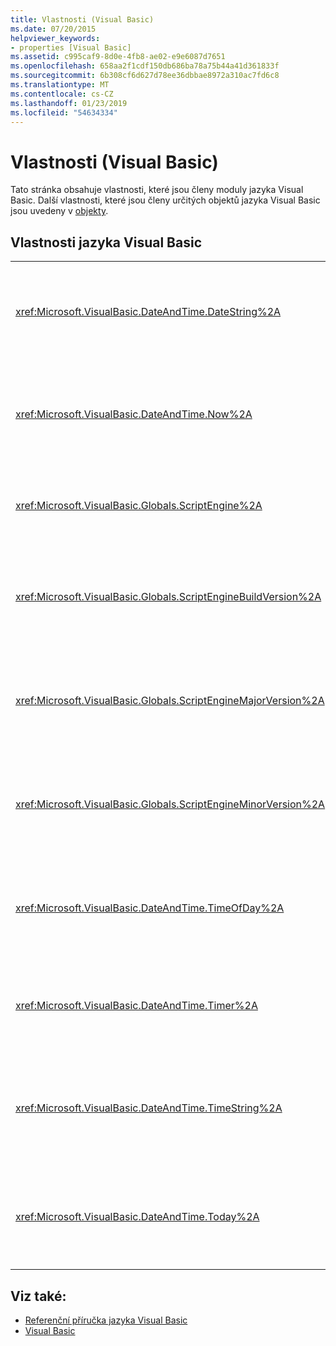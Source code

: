 ```yaml
---
title: Vlastnosti (Visual Basic)
ms.date: 07/20/2015
helpviewer_keywords:
- properties [Visual Basic]
ms.assetid: c995caf9-8d0e-4fb8-ae02-e9e6087d7651
ms.openlocfilehash: 658aa2f1cdf150db686ba78a75b44a41d361833f
ms.sourcegitcommit: 6b308cf6d627d78ee36dbbae8972a310ac7fd6c8
ms.translationtype: MT
ms.contentlocale: cs-CZ
ms.lasthandoff: 01/23/2019
ms.locfileid: "54634334"
---
```

# <a name="properties-visual-basic"></a>Vlastnosti (Visual Basic)
Tato stránka obsahuje vlastnosti, které jsou členy moduly jazyka Visual Basic. Další vlastnosti, které jsou členy určitých objektů jazyka Visual Basic jsou uvedeny v [objekty](../../visual-basic/language-reference/objects/index.md).  
  
## <a name="visual-basic-properties"></a>Vlastnosti jazyka Visual Basic  
  
|||  
|---|---|  
|<xref:Microsoft.VisualBasic.DateAndTime.DateString%2A>|Vrátí nebo nastaví `String` představující aktuální datum podle používaného systému.|  
|<xref:Microsoft.VisualBasic.DateAndTime.Now%2A>|Vrátí `Date` hodnotu obsahující aktuální datum a čas podle použitého systému.|  
|<xref:Microsoft.VisualBasic.Globals.ScriptEngine%2A>|Vrátí `String` představující modul runtime aktuálně používán.|  
|<xref:Microsoft.VisualBasic.Globals.ScriptEngineBuildVersion%2A>|Vrátí `Integer` obsahující číslo verze sestavení modulu runtime aktuálně používán.|  
|<xref:Microsoft.VisualBasic.Globals.ScriptEngineMajorVersion%2A>|Vrátí `Integer` obsahující číslo hlavní verze modulu runtime aktuálně používán.|  
|<xref:Microsoft.VisualBasic.Globals.ScriptEngineMinorVersion%2A>|Vrátí `Integer` obsahující vedlejší číslo verze modulu runtime aktuálně používán.|  
|<xref:Microsoft.VisualBasic.DateAndTime.TimeOfDay%2A>|Vrátí nebo nastaví `Date` hodnotu obsahující aktuální čas podle použitého systému.|  
|<xref:Microsoft.VisualBasic.DateAndTime.Timer%2A>|Vrátí `Double` hodnotu představující dobu v sekundách uplynulých od půlnoci.|  
|<xref:Microsoft.VisualBasic.DateAndTime.TimeString%2A>|Vrátí nebo nastaví `String` hodnotu představující aktuální čas podle použitého systému.|  
|<xref:Microsoft.VisualBasic.DateAndTime.Today%2A>|Vrátí nebo nastaví `Date` hodnotu obsahující aktuální datum podle používaného systému.|  
  
## <a name="see-also"></a>Viz také:
- [Referenční příručka jazyka Visual Basic](../../visual-basic/language-reference/index.md)
- [Visual Basic](../../visual-basic/index.md)
